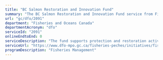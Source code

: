 ```yaml
---
title: "BC Salmon Restoration and Innovation Fund"
summary: "The BC Salmon Restoration and Innovation Fund service from Fisheries and Oceans Canada is not available end-to-end online, according to the GC Service Inventory."
url: "gc/dfo/2091"
department: "Fisheries and Oceans Canada"
departmentAcronym: "dfo"
serviceId: "2091"
onlineEndtoEnd: 0
serviceDescription: "The fund supports protection and restoration activities for priority wild fish stocks, including salmon, as well as projects that will ensure the fish and seafood sector in BC is positioned for long-term environmental and economic sustainability."
serviceUrl: "https://www.dfo-mpo.gc.ca/fisheries-peches/initiatives/fish-fund-bc-fonds-peche-cb/index-eng.html"
programDescription: "Fisheries Management"
---
```

